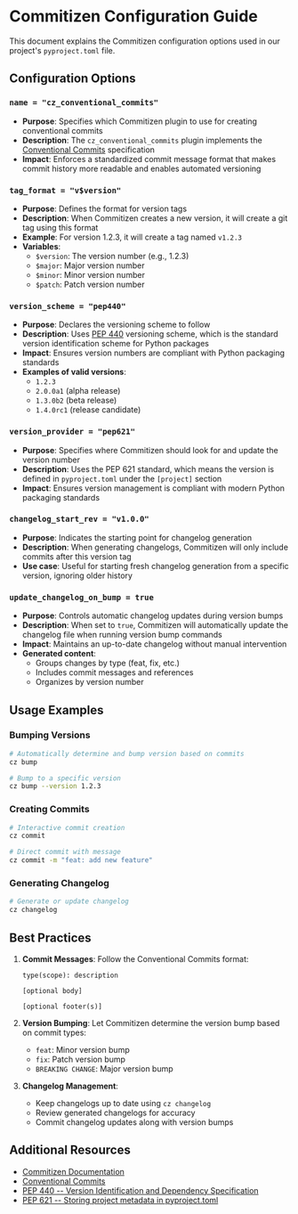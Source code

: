 # Commitizen Configuration Guide

This document explains the Commitizen configuration options used in our project's `pyproject.toml` file.

## Configuration Options

### `name = "cz_conventional_commits"`
- **Purpose**: Specifies which Commitizen plugin to use for creating conventional commits
- **Description**: The `cz_conventional_commits` plugin implements the [Conventional Commits](https://www.conventionalcommits.org/) specification
- **Impact**: Enforces a standardized commit message format that makes commit history more readable and enables automated versioning

### `tag_format = "v$version"`
- **Purpose**: Defines the format for version tags
- **Description**: When Commitizen creates a new version, it will create a git tag using this format
- **Example**: For version 1.2.3, it will create a tag named `v1.2.3`
- **Variables**:
  - `$version`: The version number (e.g., 1.2.3)
  - `$major`: Major version number
  - `$minor`: Minor version number
  - `$patch`: Patch version number

### `version_scheme = "pep440"`
- **Purpose**: Declares the versioning scheme to follow
- **Description**: Uses [PEP 440](https://peps.python.org/pep-0440/) versioning scheme, which is the standard version identification scheme for Python packages
- **Impact**: Ensures version numbers are compliant with Python packaging standards
- **Examples of valid versions**:
  - `1.2.3`
  - `2.0.0a1` (alpha release)
  - `1.3.0b2` (beta release)
  - `1.4.0rc1` (release candidate)

### `version_provider = "pep621"`
- **Purpose**: Specifies where Commitizen should look for and update the version number
- **Description**: Uses the PEP 621 standard, which means the version is defined in `pyproject.toml` under the `[project]` section
- **Impact**: Ensures version management is compliant with modern Python packaging standards

### `changelog_start_rev = "v1.0.0"`
- **Purpose**: Indicates the starting point for changelog generation
- **Description**: When generating changelogs, Commitizen will only include commits after this version tag
- **Use case**: Useful for starting fresh changelog generation from a specific version, ignoring older history

### `update_changelog_on_bump = true`
- **Purpose**: Controls automatic changelog updates during version bumps
- **Description**: When set to `true`, Commitizen will automatically update the changelog file when running version bump commands
- **Impact**: Maintains an up-to-date changelog without manual intervention
- **Generated content**:
  - Groups changes by type (feat, fix, etc.)
  - Includes commit messages and references
  - Organizes by version number

## Usage Examples

### Bumping Versions
```bash
# Automatically determine and bump version based on commits
cz bump

# Bump to a specific version
cz bump --version 1.2.3
```

### Creating Commits
```bash
# Interactive commit creation
cz commit

# Direct commit with message
cz commit -m "feat: add new feature"
```

### Generating Changelog
```bash
# Generate or update changelog
cz changelog
```

## Best Practices

1. **Commit Messages**: Follow the Conventional Commits format:
   ```
   type(scope): description

   [optional body]

   [optional footer(s)]
   ```

2. **Version Bumping**: Let Commitizen determine the version bump based on commit types:
   - `feat`: Minor version bump
   - `fix`: Patch version bump
   - `BREAKING CHANGE`: Major version bump

3. **Changelog Management**:
   - Keep changelogs up to date using `cz changelog`
   - Review generated changelogs for accuracy
   - Commit changelog updates along with version bumps

## Additional Resources

- [Commitizen Documentation](https://commitizen-tools.github.io/commitizen/)
- [Conventional Commits](https://www.conventionalcommits.org/)
- [PEP 440 -- Version Identification and Dependency Specification](https://peps.python.org/pep-0440/)
- [PEP 621 -- Storing project metadata in pyproject.toml](https://peps.python.org/pep-0621/)
